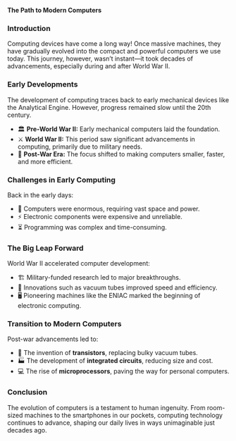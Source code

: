 **The Path to Modern Computers**

### Introduction
Computing devices have come a long way! Once massive machines, they have gradually evolved into the compact and powerful computers we use today. This journey, however, wasn’t instant—it took decades of advancements, especially during and after World War II.

### Early Developments
The development of computing traces back to early mechanical devices like the Analytical Engine. However, progress remained slow until the 20th century.

- 🏛️ **Pre-World War II:** Early mechanical computers laid the foundation.
- ⚔️ **World War II:** This period saw significant advancements in computing, primarily due to military needs.
- 🚀 **Post-War Era:** The focus shifted to making computers smaller, faster, and more efficient.

### Challenges in Early Computing
Back in the early days:
- 🏢 Computers were enormous, requiring vast space and power.
- ⚡ Electronic components were expensive and unreliable.
- ⏳ Programming was complex and time-consuming.

### The Big Leap Forward
World War II accelerated computer development:
- 🏗️ Military-funded research led to major breakthroughs.
- 🔌 Innovations such as vacuum tubes improved speed and efficiency.
- 🖥️ Pioneering machines like the ENIAC marked the beginning of electronic computing.

### Transition to Modern Computers
Post-war advancements led to:
- 🔬 The invention of **transistors**, replacing bulky vacuum tubes.
- 🏭 The development of **integrated circuits**, reducing size and cost.
- 💻 The rise of **microprocessors**, paving the way for personal computers.

### Conclusion
The evolution of computers is a testament to human ingenuity. From room-sized machines to the smartphones in our pockets, computing technology continues to advance, shaping our daily lives in ways unimaginable just decades ago.

